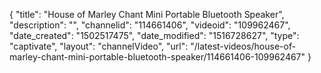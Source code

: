 {
    "title": "House of Marley Chant Mini Portable Bluetooth Speaker",
    "description": "",
    "channelid": "114661406",
    "videoid": "109962467",
    "date_created": "1502517475",
    "date_modified": "1516728627",
    "type": "captivate",
    "layout": "channelVideo",
    "url": "\/latest-videos\/house-of-marley-chant-mini-portable-bluetooth-speaker\/114661406-109962467"
}